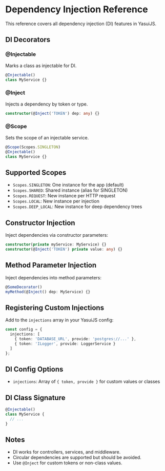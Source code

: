# Dependency Injection Reference

This reference covers all dependency injection (DI) features in YasuiJS.

## DI Decorators

### @Injectable
Marks a class as injectable for DI.
```typescript
@Injectable()
class MyService {}
```

### @Inject
Injects a dependency by token or type.
```typescript
constructor(@Inject('TOKEN') dep: any) {}
```

### @Scope
Sets the scope of an injectable service.
```typescript
@Scope(Scopes.SINGLETON)
@Injectable()
class MyService {}
```

## Supported Scopes
- `Scopes.SINGLETON`: One instance for the app (default)
- `Scopes.SHARED`: Shared instance (alias for SINGLETON)
- `Scopes.REQUEST`: New instance per HTTP request
- `Scopes.LOCAL`: New instance per injection
- `Scopes.DEEP_LOCAL`: New instance for deep dependency trees

## Constructor Injection
Inject dependencies via constructor parameters:
```typescript
constructor(private myService: MyService) {}
constructor(@Inject('TOKEN') private value: any) {}
```

## Method Parameter Injection
Inject dependencies into method parameters:
```typescript
@SomeDecorator()
myMethod(@Inject() dep: MyService) {}
```

## Registering Custom Injections
Add to the `injections` array in your YasuiJS config:
```typescript
const config = {
  injections: [
    { token: 'DATABASE_URL', provide: 'postgres://...' },
    { token: 'ILogger', provide: LoggerService }
  ]
};
```

## DI Config Options
- `injections`: Array of `{ token, provide }` for custom values or classes

## DI Class Signature
```typescript
@Injectable()
class MyService {
  // ...
}
```

## Notes
- DI works for controllers, services, and middleware.
- Circular dependencies are supported but should be avoided.
- Use `@Inject` for custom tokens or non-class values. 